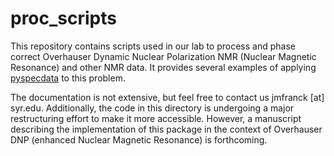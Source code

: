 # proc_scripts

This repository contains scripts used in our lab to process and phase correct
Overhauser Dynamic Nuclear Polarization NMR (Nuclear Magnetic Resonance) and other NMR data.
It provides several examples of applying [pyspecdata](http://jmfrancklab.github.io/pyspecdata) to this problem.

The documentation is not extensive, but feel free to contact us jmfranck [at] syr.edu.
Additionally, the code in this directory is undergoing a major restructuring effort to make it more accessible.
However, a manuscript describing the implementation of this package in the context of Overhauser DNP
(enhanced Nuclear Magnetic Resonance) is forthcoming.
